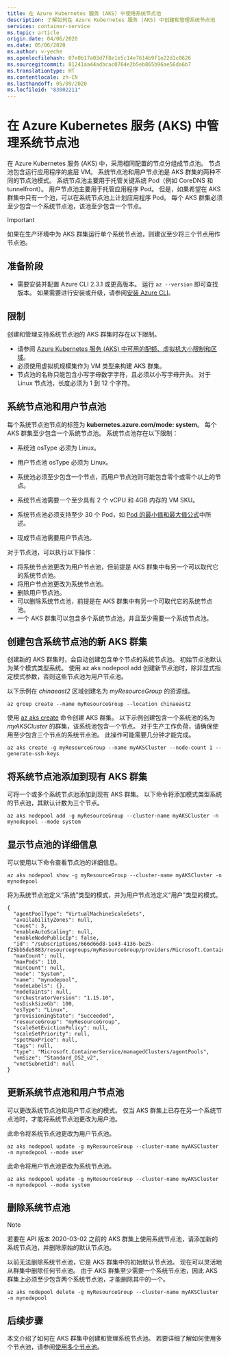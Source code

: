 ```yaml
---
title: 在 Azure Kubernetes 服务 (AKS) 中使用系统节点池
description: 了解如何在 Azure Kubernetes 服务 (AKS) 中创建和管理系统节点池
services: container-service
ms.topic: article
origin.date: 04/06/2020
ms.date: 05/06/2020
ms.author: v-yeche
ms.openlocfilehash: 07e0b17a03d7f8e1e5c14e7614b9f1e22d1c0626
ms.sourcegitcommit: 81241aa44adbcac0764e2b5eb865b96ae56da6b7
ms.translationtype: HT
ms.contentlocale: zh-CN
ms.lasthandoff: 05/09/2020
ms.locfileid: "83002211"
---
```

# <a name="manage-system-node-pools-in-azure-kubernetes-service-aks"></a>在 Azure Kubernetes 服务 (AKS) 中管理系统节点池

在 Azure Kubernetes 服务 (AKS) 中，采用相同配置的节点分组成节点池。  节点池包含运行应用程序的底层 VM。 系统节点池和用户节点池是 AKS 群集的两种不同的节点池模式。 系统节点池主要用于托管关键系统 Pod（例如 CoreDNS 和 tunnelfront）。 用户节点池主要用于托管应用程序 Pod。 但是，如果希望在 AKS 群集中只有一个池，可以在系统节点池上计划应用程序 Pod。 每个 AKS 群集必须至少包含一个系统节点池，该池至少包含一个节点。 

> [!Important]
> 如果在生产环境中为 AKS 群集运行单个系统节点池，则建议至少将三个节点用作节点池。

## <a name="before-you-begin"></a>准备阶段

* 需要安装并配置 Azure CLI 2.3.1 或更高版本。 运行 `az --version` 即可查找版本。 如果需要进行安装或升级，请参阅[安装 Azure CLI][install-azure-cli]。

## <a name="limitations"></a>限制

创建和管理支持系统节点池的 AKS 群集时存在以下限制。

* 请参阅 [Azure Kubernetes 服务 (AKS) 中可用的配额、虚拟机大小限制和区域][quotas-skus-regions]。
* 必须使用虚拟机规模集作为 VM 类型来构建 AKS 群集。
* 节点池的名称只能包含小写字母数字字符，且必须以小写字母开头。 对于 Linux 节点池，长度必须为 1 到 12 个字符。

<!--Not Available on  For Windows node pools, the length must be between 1 and 6 characters.-->

## <a name="system-and-user-node-pools"></a>系统节点池和用户节点池

每个系统节点池节点的标签为 **kubernetes.azure.com/mode: system**。 每个 AKS 群集至少包含一个系统节点池。 系统节点池存在以下限制：

* 系统池 osType 必须为 Linux。
* 用户节点池 osType 必须为 Linux。

    <!--Not Avilable on Windows-->
    
* 系统池必须至少包含一个节点，而用户节点池则可能包含零个或零个以上的节点。
* 系统节点池需要一个至少具有 2 个 vCPU 和 4GB 内存的 VM SKU。
* 系统节点池必须支持至少 30 个 Pod，如 [Pod 的最小值和最大值公式][maximum-pods]中所述。
* 现成节点池需要用户节点池。

对于节点池，可以执行以下操作：

* 将系统节点池更改为用户节点池，但前提是 AKS 群集中有另一个可以取代它的系统节点池。
* 将用户节点池更改为系统节点池。
* 删除用户节点池。
* 可以删除系统节点池，前提是在 AKS 群集中有另一个可取代它的系统节点池。
* 一个 AKS 群集可以包含多个系统节点池，并且至少需要一个系统节点池。

## <a name="create-a-new-aks-cluster-with-a-system-node-pool"></a>创建包含系统节点池的新 AKS 群集

创建新的 AKS 群集时，会自动创建包含单个节点的系统节点池。 初始节点池默认为某个模式类型系统。 使用 az aks nodepool add 创建新节点池时，除非显式指定模式参数，否则这些节点池为用户节点池。

以下示例在 *chinaeast2* 区域创建名为 *myResourceGroup* 的资源组。

```azurecli
az group create --name myResourceGroup --location chinaeast2
```

使用 [az aks create][az-aks-create] 命令创建 AKS 群集。 以下示例创建包含一个系统池的名为 *myAKSCluster* 的群集，该系统池包含一个节点。 对于生产工作负荷，请确保使用至少包含三个节点的系统节点池。 此操作可能需要几分钟才能完成。

```azurecli
az aks create -g myResourceGroup --name myAKSCluster --node-count 1 --generate-ssh-keys
```

## <a name="add-a-system-node-pool-to-an-existing-aks-cluster"></a>将系统节点池添加到现有 AKS 群集

可将一个或多个系统节点池添加到现有 AKS 群集。 以下命令将添加模式类型系统的节点池，其默认计数为三个节点。

```azurecli
az aks nodepool add -g myResourceGroup --cluster-name myAKSCluster -n mynodepool --mode system
```
## <a name="show-details-for-your-node-pool"></a>显示节点池的详细信息

可以使用以下命令查看节点池的详细信息。  

```azurecli
az aks nodepool show -g myResourceGroup --cluster-name myAKSCluster -n mynodepool
```

将为系统节点池定义“系统”类型的模式，并为用户节点池定义“用户”类型的模式。  

```output
{
  "agentPoolType": "VirtualMachineScaleSets",
  "availabilityZones": null,
  "count": 3,
  "enableAutoScaling": null,
  "enableNodePublicIp": false,
  "id": "/subscriptions/666d66d8-1e43-4136-be25-f25bb5de5883/resourcegroups/myResourceGroup/providers/Microsoft.ContainerService/managedClusters/myAKSCluster/agentPools/mynodepool",
  "maxCount": null,
  "maxPods": 110,
  "minCount": null,
  "mode": "System",
  "name": "mynodepool",
  "nodeLabels": {},
  "nodeTaints": null,
  "orchestratorVersion": "1.15.10",
  "osDiskSizeGb": 100,
  "osType": "Linux",
  "provisioningState": "Succeeded",
  "resourceGroup": "myResourceGroup",
  "scaleSetEvictionPolicy": null,
  "scaleSetPriority": null,
  "spotMaxPrice": null,
  "tags": null,
  "type": "Microsoft.ContainerService/managedClusters/agentPools",
  "vmSize": "Standard_DS2_v2",
  "vnetSubnetId": null
}
```

## <a name="update-system-and-user-node-pools"></a>更新系统节点池和用户节点池

可以更改系统节点池和用户节点池的模式。 仅当 AKS 群集上已存在另一个系统节点池时，才能将系统节点池更改为用户池。

此命令将系统节点池更改为用户节点池。

```azurecli
az aks nodepool update -g myResourceGroup --cluster-name myAKSCluster -n mynodepool --mode user
```

此命令将用户节点池更改为系统节点池。

```azurecli
az aks nodepool update -g myResourceGroup --cluster-name myAKSCluster -n mynodepool --mode system
```

## <a name="delete-a-system-node-pool"></a>删除系统节点池

> [!Note]
> 若要在 API 版本 2020-03-02 之前的 AKS 群集上使用系统节点池，请添加新的系统节点池，并删除原始的默认节点池。

以前无法删除系统节点池，它是 AKS 群集中的初始默认节点池。 现在可以灵活地从群集中删除任何节点池。 由于 AKS 群集至少需要一个系统节点池，因此 AKS 群集上必须至少包含两个系统节点池，才能删除其中的一个。

```azurecli
az aks nodepool delete -g myResourceGroup --cluster-name myAKSCluster -n mynodepool
```

## <a name="next-steps"></a>后续步骤

本文介绍了如何在 AKS 群集中创建和管理系统节点池。 若要详细了解如何使用多个节点池，请参阅[使用多个节点池][use-multiple-node-pools]。

<!-- EXTERNAL LINKS -->

[kubernetes-drain]: https://kubernetes.io/docs/tasks/administer-cluster/safely-drain-node/
[kubectl-get]: https://kubernetes.io/docs/reference/generated/kubectl/kubectl-commands#get
[kubectl-taint]: https://kubernetes.io/docs/reference/generated/kubectl/kubectl-commands#taint
[kubectl-describe]: https://kubernetes.io/docs/reference/generated/kubectl/kubectl-commands#describe
[kubernetes-labels]: https://kubernetes.io/docs/concepts/overview/working-with-objects/labels/
[kubernetes-label-syntax]: https://kubernetes.io/docs/concepts/overview/working-with-objects/labels/#syntax-and-character-set

<!-- INTERNAL LINKS -->

<!--Not Available on [aks-windows]: windows-container-cli.md-->

[az-aks-get-credentials]: https://docs.microsoft.com/cli/azure/aks?view=azure-cli-latest#az-aks-get-credentials
[az-aks-create]: https://docs.microsoft.com/cli/azure/aks?view=azure-cli-latest#az-aks-create
[az-aks-nodepool-add]: https://docs.microsoft.com/cli/azure/aks/nodepool?view=azure-cli-latest#az-aks-nodepool-add
[az-aks-nodepool-list]: https://docs.microsoft.com/cli/azure/aks/nodepool?view=azure-cli-latest#az-aks-nodepool-list
[az-aks-nodepool-update]: https://docs.microsoft.com/cli/azure/aks/nodepool?view=azure-cli-latest#az-aks-nodepool-update
[az-aks-nodepool-upgrade]: https://docs.microsoft.com/cli/azure/aks/nodepool?view=azure-cli-latest#az-aks-nodepool-upgrade
[az-aks-nodepool-scale]: https://docs.microsoft.com/cli/azure/aks/nodepool?view=azure-cli-latest#az-aks-nodepool-scale
[az-aks-nodepool-delete]: https://docs.microsoft.com/cli/azure/aks/nodepool?view=azure-cli-latest#az-aks-nodepool-delete
[az-extension-add]: https://docs.azure.cn/cli/extension?view=azure-cli-latest#az-extension-add
[az-extension-update]: https://docs.azure.cn/cli/extension?view=azure-cli-latest#az-extension-update
[az-group-create]: https://docs.azure.cn/cli/group?view=azure-cli-latest#az-group-create
[az-group-delete]: https://docs.azure.cn/cli/group?view=azure-cli-latest#az-group-delete
[az-group-deployment-create]: https://docs.azure.cn/cli/group/deployment?view=azure-cli-latest#az-group-deployment-create
[gpu-cluster]: gpu-cluster.md
[install-azure-cli]: https://docs.azure.cn/cli/install-azure-cli?view=azure-cli-latest
[operator-best-practices-advanced-scheduler]: operator-best-practices-advanced-scheduler.md
[quotas-skus-regions]: quotas-skus-regions.md
[supported-versions]: supported-kubernetes-versions.md
[tag-limitation]: ../azure-resource-manager/resource-group-using-tags.md
[taints-tolerations]: operator-best-practices-advanced-scheduler.md#provide-dedicated-nodes-using-taints-and-tolerations
[vm-sizes]: ../virtual-machines/linux/sizes.md
[use-multiple-node-pools]: use-multiple-node-pools.md
[maximum-pods]: faq.md#why-cant-i-set-maxpods-below-30

<!-- Update_Description: new article about use system pools -->
<!--NEW.date: 05/06/2020-->